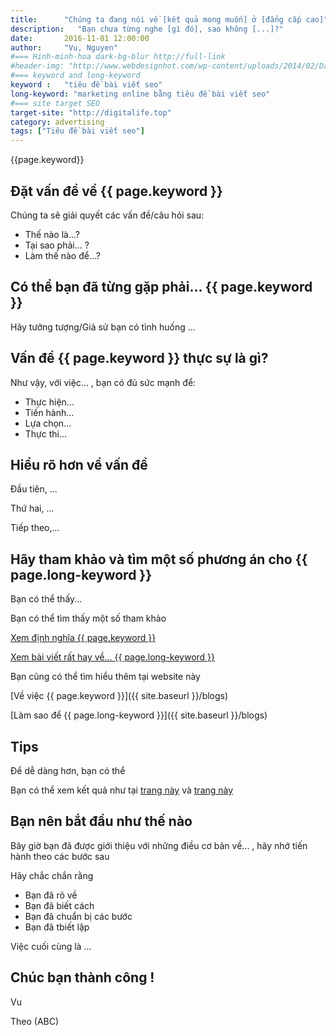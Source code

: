 ```yaml
---
title:      "Chúng ta đang nói về [kết quả mong muốn] ở [đẳng cấp cao]"
description:   "Bạn chưa từng nghe [gì đó], sao không [...]?"
date:       2016-11-01 12:00:00
author:     "Vu, Nguyen"
#=== Hinh-minh-hoa dark-bg-blur http://full-link
#header-img: "http://www.webdesignhot.com/wp-content/uploads/2014/02/Dark-Blue-Waves-Abstract-Background-Vector-Illustration.jpg"    
#=== keyword and long-keyword
keyword :   "tiêu đề bài viết seo"                 
long-keyword: "marketing online bằng tiêu đề bài viết seo"        
#=== site target SEO
target-site: "http://digitalife.top"    
category: advertising
tags: ["Tiêu đề bài viết seo"]
---
```


<!-- ======================================
        GHI NHỚ: YÊU CẦU CHUNG 
>> Nên có hình ảnh và ALT hình phải có keyword của trang này 
>> Heading ## phải có keyword của trang này 
>> Phải có link đến web uy tín (external link)
>> Phải có link nội bộ  (internal link)
>> Phải LINK về TARGET-SEO-SITE 
=========================================== -->

<!-- ======   TEXT EFFECT - DONT EDIT ====== -->

<p class="textillate" data-in-effect="bounceIn" data-out-effect="wobble">{{page.keyword}}
</p>

<!-- =================== Đầu bài ====================== -->

## Đặt vấn đề về {{ page.keyword }}

Chúng ta sẽ giải quyết các vấn đề/câu hỏi sau:
  
  - Thế nào là...? 
  - Tại sao phải... ?
  - Làm thế nào để...?

<!-- =================== Ngữ cảnh ====================== -->
## Có thể bạn đã từng gặp phải... {{ page.keyword }}

Hãy tưởng tượng/Giả sử bạn có tình huống ... 

<!-- =================== Dẫn nhập ====================== -->

## Vấn đề {{ page.keyword }} thực sự là gì?   

Như vậy, với việc... , bạn có đủ sức mạnh để:

  - Thực hiện...
  - Tiến hành... 
  - Lựa chọn...
  - Thực thi...

<!--- Phân tích  -->

## Hiểu rõ hơn về vấn đề 

Đầu tiên, ...

Thứ hai, ...

Tiếp theo,... 

<!-- =================== Dẫn chứng và backlink ====================== -->

## Hãy tham khảo và tìm một số phương án cho {{ page.long-keyword }}

Bạn có thể thấy... 

Bạn có thể tìm thấy một số tham khảo

<!-- ===== External links ========= -->

[Xem định nghĩa {{ page.keyword }}](http://wikipedia.org)

[Xem bài viết rất hay về... {{ page.long-keyword }}](https://www.entrepreneur.com)

<!-- ===== Internal links ========= -->

Bạn cũng có thể tìm hiểu thêm tại website này 

[Về việc {{ page.keyword }}]({{ site.baseurl }}/blogs)

[Làm sao để {{ page.long-keyword }}]({{ site.baseurl }}/blogs)

<!-- =================== Mẹo nhỏ ====================== -->

## Tips

Để dễ dàng hơn, bạn có thể 

<!-- ================ TARGET-SEO-LINK-BACK!!! ===================-->

Bạn có thể xem kết quả như tại [trang này]({{page.target-site}}) 
và [trang này]({{page.target-site}}/blogs) 

<!-- =================== STEP BY STEP GUIDE ====================== -->

## Bạn nên bắt đầu như thế nào 

Bây giờ bạn đã được giới thiệu với những điều cơ bản về... , hãy nhớ tiến hành theo các bước sau 

Hãy chắc chắn rằng 

  - Bạn đã rõ về 
  - Bạn đã biết cách 
  - Bạn đã chuẩn bị các bước 
  - Bạn đã tbiết lập 

Việc cuối cùng là ...


## Chúc bạn thành công !

Vu

Theo (ABC)